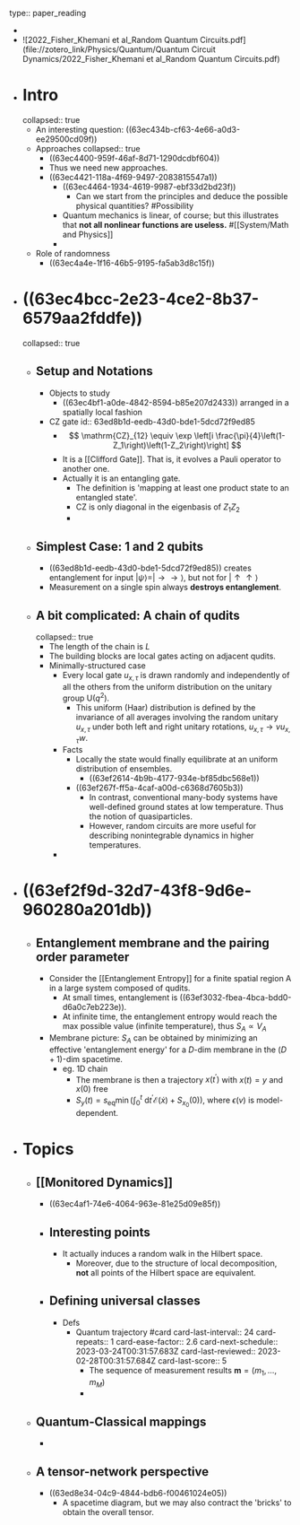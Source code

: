 type:: paper_reading

-
- ![2022_Fisher_Khemani et al_Random Quantum Circuits.pdf](file://zotero_link/Physics/Quantum/Quantum Circuit Dynamics/2022_Fisher_Khemani et al_Random Quantum Circuits.pdf)
- # Intro
  collapsed:: true
	- An interesting question: ((63ec434b-cf63-4e66-a0d3-ee29500cd09f))
	- Approaches
	  collapsed:: true
		- ((63ec4400-959f-46af-8d71-1290dcdbf604))
		- Thus we need new approaches.
		- ((63ec4421-118a-4f69-9497-2083815547a1))
			- ((63ec4464-1934-4619-9987-ebf33d2bd23f))
				- Can we start from the principles and deduce the possible physical quantities? #Possibility
			- Quantum mechanics is linear, of course; but this illustrates that **not all nonlinear functions are useless.** #[[System/Math and Physics]]
			-
	- Role of randomness
		- ((63ec4a4e-1f16-46b5-9195-fa5ab3d8c15f))
- # ((63ec4bcc-2e23-4ce2-8b37-6579aa2fddfe))
  collapsed:: true
	- ## Setup and Notations
		- Objects to study
			- ((63ec4bf1-a0de-4842-8594-b85e207d2433)) arranged in a spatially local fashion
		- CZ gate
		  id:: 63ed8b1d-eedb-43d0-bde1-5dcd72f9ed85
			- $$
			  \mathrm{CZ}_{12} \equiv \exp \left[i \frac{\pi}{4}\left(1-Z_1\right)\left(1-Z_2\right)\right]
			  $$
			- It is a [[Clifford Gate]]. That is, it evolves a Pauli operator to another one.
			- Actually it is an entangling gate.
				- The definition is 'mapping at least one product state to an entangled state'.
				- CZ is only diagonal in the eigenbasis of $Z_1Z_2$
				-
	- ## Simplest Case: 1 and 2 qubits
		- ((63ed8b1d-eedb-43d0-bde1-5dcd72f9ed85)) creates entanglement for input $|\psi\rangle=|\rightarrow \rightarrow\rangle$, but not for $|\uparrow \uparrow\rangle$
		- Measurement on a single spin always **destroys entanglement**.
	- ## A bit complicated: A chain of qudits
	  collapsed:: true
		- The length of the chain is $L$
		- The building blocks are local gates acting on adjacent qudits.
		- Minimally-structured case
			- Every local gate $u_{x, \tau}$ is drawn randomly and independently of all the others from the uniform distribution on the unitary group $\mathrm{U}\left(q^2\right)$.
				- This uniform (Haar) distribution is defined by the invariance of all averages involving the random unitary $u_{x, \tau}$ under both left and right unitary rotations, $u_{x, \tau} \rightarrow v u_{x, \tau} w$.
			- Facts
				- Locally the state would finally equilibrate at an uniform distribution of ensembles.
					- ((63ef2614-4b9b-4177-934e-bf85dbc568e1))
				- ((63ef267f-ff5a-4caf-a00d-c6368d7605b3))
					- In contrast, conventional many-body systems have well-defined ground states at low temperature. Thus the notion of quasiparticles.
					- However, random circuits are more useful for describing nonintegrable dynamics in higher temperatures.
			-
- # ((63ef2f9d-32d7-43f8-9d6e-960280a201db))
	- ## Entanglement membrane and the pairing order parameter
		- Consider the [[Entanglement Entropy]] for a finite spatial region A in a large system composed of qudits.
			- At small times, entanglement is ((63ef3032-fbea-4bca-bdd0-d6a0c7eb223e)).
			- At infinite time, the entanglement entropy would reach the max possible value (infinite temperature), thus $S_A \propto V_A$
		- Membrane picture: $S_A$ can be obtained by minimizing an effective 'entanglement energy' for a $D$-dim membrane in the $(D+1)$-dim spacetime.
			- eg. 1D chain
				- The membrane is then a trajectory $x({t^{\prime}})$ with $x(t)=y$ and $x(0)$ free
				- $S_y(t)=s_{\mathrm{eq}} \min \left(\int_0^t \mathrm{~d} t^{\prime} \mathcal{E}(\dot{x})+S_{x_0}(0)\right)$, where $\epsilon(v)$ is model-dependent.
- # Topics
	- ## [[Monitored Dynamics]]
		- ((63ec4af1-74e6-4064-963e-81e25d09e85f))
		- ## Interesting points
			- It actually induces a random walk in the Hilbert space.
				- Moreover, due to the structure of local decomposition, **not** all points of the Hilbert space are equivalent.
		- ## Defining universal classes
			- Defs
				- Quantum trajectory #card
				  card-last-interval:: 24
				  card-repeats:: 1
				  card-ease-factor:: 2.6
				  card-next-schedule:: 2023-03-24T00:31:57.683Z
				  card-last-reviewed:: 2023-02-28T00:31:57.684Z
				  card-last-score:: 5
					- The sequence of measurement results $\mathbf{m}=\left(m_1, \ldots, m_M\right)$
					-
	- ## Quantum-Classical mappings
		-
	- ## A tensor-network perspective
		- ((63ed8e34-04c9-4844-bdb6-f00461024e05))
			- A spacetime diagram, but we may also contract the 'bricks' to obtain the overall tensor.